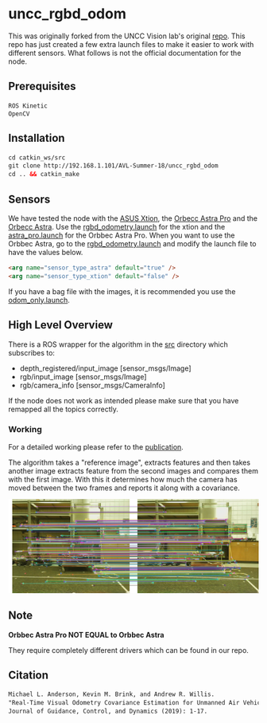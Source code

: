 # uncc_rgbd_odom
This was originally forked from the UNCC Vision lab's original [repo](https://github.com/uncc-visionlab/uncc_rgbd_odom). This repo has just created a few extra launch files to make it easier to work with different sensors.
What follows is not the official documentation for the node.

## Prerequisites
```
ROS Kinetic
OpenCV
```

## Installation
```html
cd catkin_ws/src
git clone http://192.168.1.101/AVL-Summer-18/uncc_rgbd_odom
cd .. && catkin_make
```

## Sensors
We have tested the node with the [ASUS Xtion](https://www.asus.com/3D-Sensor/Xtion_PRO/), the [Orbecc Astra Pro](https://orbbec3d.com/product-astra-pro/) and the [Orbecc Astra](https://orbbec3d.com/product-astra).
Use the [rgbd_odometry.launch](./launch/rgbd_odometry.launch) for the xtion and the [astra_pro.launch](./launch/astra_rgbd.launch) for the Orbbec Astra Pro. When you want to use the Orbbec Astra, go to the [rgbd_odometry.launch](./launch/rgbd_odometry.launch) and modify the launch file to have the values below.
```html
<arg name="sensor_type_astra" default="true" />
<arg name="sensor_type_xtion" default="false" />
```
If you have a bag file with the images, it is recommended you use the [odom_only.launch](./launch/odom_only.launch).
## High Level Overview
There is a ROS wrapper for the algorithm in the [src](./src/rgbd_odometry_ros.cpp) directory which subscribes to:
- depth_registered/input_image [sensor_msgs/Image]
- rgb/input_image [sensor_msgs/Image]
- rgb/camera_info [sensor_msgs/CameraInfo]

If the node does not work as intended please make sure that you have remapped all the topics correctly. 

### Working
For a detailed working please refer to the [publication](https://arc.aiaa.org/doi/abs/10.2514/1.G004000). 

The algorithm takes a "reference image", extracts features and then takes another image extracts feature from the second images and compares them with the first image. With this it determines how much the camera has moved between the two frames and reports it along with a covariance. 

![Matcher](./docs/Image_Matcher.png)

## Note
**Orbbec Astra Pro NOT EQUAL to Orbbec Astra** 

They require completely different drivers which can be found in our repo. 

## Citation
```html
Michael L. Anderson, Kevin M. Brink, and Andrew R. Willis. 
"Real-Time Visual Odometry Covariance Estimation for Unmanned Air Vehicle Navigation." 
Journal of Guidance, Control, and Dynamics (2019): 1-17.
```